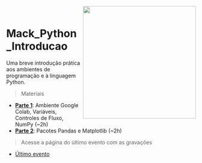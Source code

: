 <img src="http://meusite.mackenzie.br/rogerio/mackenzie_logo/UPM.2_horizontal_vermelho.jpg" width=300, align="right"> 

<br>



# Mack_Python_Introducao
Uma breve introdução prática aos ambientes de programação e à linguagem Python.

> Materiais

* [**Parte 1**](https://colab.research.google.com/github/Rogerio-mack/Mack_Python_Introducao/blob/main/Python_1.ipynb): Ambiente Google Colab, Variáveis, Controles de Fluxo, NumPy (~2h)
* [**Parte 2**](https://colab.research.google.com/github/Rogerio-mack/Mack_Python_Introducao/blob/main/Python_2.ipynb): Pacotes Pandas e Matplotlib (~2h)

> Acesse a página do último evento com as gravações

* [Último evento](https://github.com/Rogerio-mack/Mack_Python_Introducao/blob/main/s2022Jan.md)


